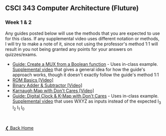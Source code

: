 ## CSCI 343 Computer Architecture (Fluture)

### Week 1 & 2

Any guides posted below will use the methods that you are expected to use for this class. If any supplemental video uses different notation or methods, I will try to make a note of it, since not using the professor's method 1:1 will result in you not being granted any points for your answers on quizzes/exams.

- [Guide: Create a MUX from a Boolean function](./guides/Guide%201%20%2D%20Create%20a%20MUX%20from%20a%20Boolean%20function.pdf) - Uses in-class example. [Supplemental video](https://www.youtube.com/watch?v=M_cnctZqk-s) that gives a general idea for how the guide's approach works, though it doesn't exactly follow the guide's method 1:1
- [ROM Basics [Video]](https://www.youtube.com/watch?v=yX0F5Xz_f9o)
- [Binary Adder & Subtractor [Video]](https://www.youtube.com/watch?v=o87GH5U1zUY)
- [Karnaugh Map with Don't Cares [Video]](https://www.youtube.com/watch?v=SaKVzgiekrA)
- [Guide: Digital Clock & K-Map with Don't Cares](./guides/Guide%202%20-%20Digital%20Clock.pdf) - Uses in-class example. [Supplemental video](https://www.youtube.com/watch?v=akMqyi-0RsY) that uses WXYZ as inputs instead of the expected I<sub>3</sub> I<sub>2</sub> I<sub>1</sub> I<sub>0</sub>

&nbsp;

[❮ Back Home](../)
